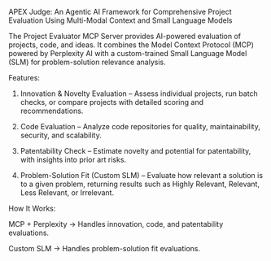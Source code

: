 APEX Judge: An Agentic AI Framework for Comprehensive Project Evaluation Using Multi-Modal Context and Small Language Models

The Project Evaluator MCP Server provides AI-powered evaluation of projects, code, and ideas. It combines the Model Context Protocol (MCP) powered by Perplexity AI with a custom-trained Small Language Model (SLM) for problem-solution relevance analysis.

Features:

1. Innovation & Novelty Evaluation – Assess individual projects, run batch checks, or compare projects with detailed scoring and recommendations.

2. Code Evaluation – Analyze code repositories for quality, maintainability, security, and scalability.

3. Patentability Check – Estimate novelty and potential for patentability, with insights into prior art risks.

4. Problem-Solution Fit (Custom SLM) – Evaluate how relevant a solution is to a given problem, returning results such as Highly Relevant, Relevant, Less Relevant, or Irrelevant.

How It Works:

MCP + Perplexity → Handles innovation, code, and patentability evaluations.

Custom SLM → Handles problem-solution fit evaluations.
